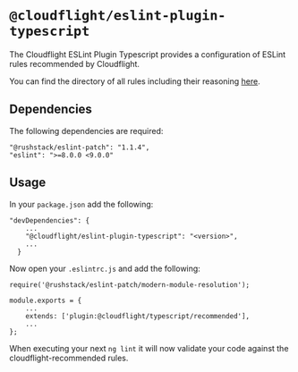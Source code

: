 # `@cloudflight/eslint-plugin-typescript`

The Cloudflight ESLint Plugin Typescript provides a configuration of ESLint rules recommended by Cloudflight.

You can find the directory of all rules including their reasoning [here](src/configs/recommended-typescript/rules).

## Dependencies

The following dependencies are required:

```
"@rushstack/eslint-patch": "1.1.4",
"eslint": ">=8.0.0 <9.0.0"
```

## Usage

In your `package.json` add the following:

```
"devDependencies": {
    ...
    "@cloudflight/eslint-plugin-typescript": "<version>",
    ...
  }
```

Now open your `.eslintrc.js` and add the following:

```
require('@rushstack/eslint-patch/modern-module-resolution');

module.exports = {
    ...
    extends: ['plugin:@cloudflight/typescript/recommended'],
    ...
};
```

When executing your next `ng lint` it will now validate your code against the cloudflight-recommended rules.
